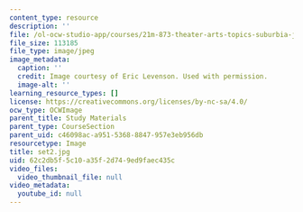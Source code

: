 ```yaml
---
content_type: resource
description: ''
file: /ol-ocw-studio-app/courses/21m-873-theater-arts-topics-suburbia-january-iap-2008/62c2db5f5c10a35f2d749ed9faec435c_set2.jpg
file_size: 113185
file_type: image/jpeg
image_metadata:
  caption: ''
  credit: Image courtesy of Eric Levenson. Used with permission.
  image-alt: ''
learning_resource_types: []
license: https://creativecommons.org/licenses/by-nc-sa/4.0/
ocw_type: OCWImage
parent_title: Study Materials
parent_type: CourseSection
parent_uid: c46098ac-a951-5368-8847-957e3eb956db
resourcetype: Image
title: set2.jpg
uid: 62c2db5f-5c10-a35f-2d74-9ed9faec435c
video_files:
  video_thumbnail_file: null
video_metadata:
  youtube_id: null
---
```

